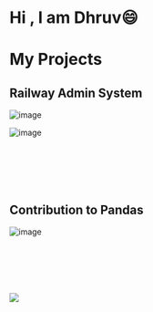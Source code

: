 # Hi  , I am Dhruv😄
<!--   
**DhruvBShetty/DhruvBShetty** is a ✨ _special_ ✨ repository because its `README.md` (this file) appears on your GitHub profile.

Here are some ideas to get you started:

- 🔭 I’m currently working on ...
- 🌱 I’m currently learning ...
- 👯 I’m looking to collaborate on ...
- 🤔 I’m looking for help with ...
- 💬 Ask me about ...
- 📫 How to reach me: ...
- 😄 Pronouns: ...
- ⚡ Fun fact: ...
-->

# My Projects
## Railway Admin System
![image](https://github.com/DhruvBShetty/DhruvBShetty/assets/50010452/db269c73-2694-450c-a58d-535655fac57d)

![image](https://github.com/DhruvBShetty/DhruvBShetty/assets/50010452/06b37fa6-1a60-4013-acba-cd5890b37048)
<br/>
<br/>
<br/>
<br/>
<br/>
<br/>


## Contribution to Pandas
![image](https://github.com/DhruvBShetty/DhruvBShetty/assets/50010452/05c68b24-815a-4101-adf1-dfaef91da82f)
<br/>
<br/>
<br/>
<br/>
<br/>
<br/>


![](https://github-stats-alpha.vercel.app/api?username=DhruvBShetty&count_private=true)



